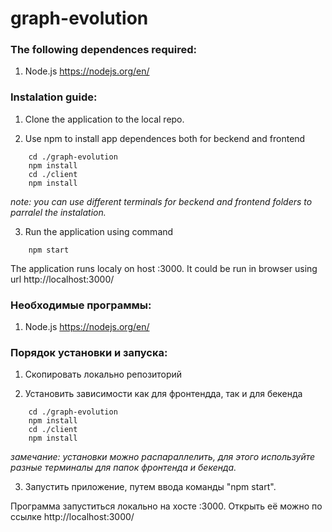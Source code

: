 # graph-evolution





### The following dependences required:
1) Node.js https://nodejs.org/en/

### Instalation guide:

1) Clone the application to the local repo.

2) Use npm to install app dependences both for beckend and frontend
```
    cd ./graph-evolution
    npm install
    cd ./client
    npm install
```
*note: you can use different terminals for beckend and frontend folders to parralel the instalation.*

3) Run the application using command
```
    npm start
```

The application runs localy on host :3000. It could be run in browser using url http://localhost:3000/





### Необходимые программы:
1) Node.js https://nodejs.org/en/

### Порядок установки и запуска:

1) Скопировать локально репозиторий

2) Установить зависимости как для фронтендда, так и для бекенда
```
    cd ./graph-evolution
    npm install
    cd ./client
    npm install
```
*замечание: установки можно распараллелить, для этого используйте разные терминалы для папок фронтенда и бекенда.*

3) Запустить приложение, путем ввода команды "npm start".

Программа запуститься локально на хосте :3000. Открыть её можно по ссылке http://localhost:3000/